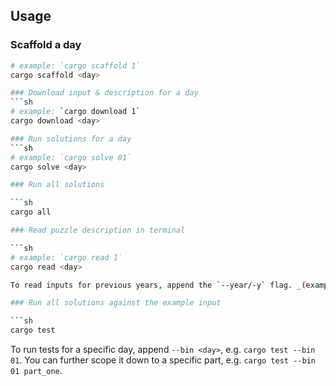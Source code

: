 ## Usage

### Scaffold a day
```sh
# example: `cargo scaffold 1`
cargo scaffold <day>

### Download input & description for a day
```sh
# example: `cargo download 1`
cargo download <day>

### Run solutions for a day
```sh
# example: `cargo solve 01`
cargo solve <day>

### Run all solutions

```sh
cargo all

### Read puzzle description in terminal

```sh
# example: `cargo read 1`
cargo read <day>

To read inputs for previous years, append the `--year/-y` flag. _(example: `cargo read 1 --year 2020`)_

### Run all solutions against the example input

```sh
cargo test
```

To run tests for a specific day, append `--bin <day>`, e.g. `cargo test --bin 01`. You can further scope it down to a specific part, e.g. `cargo test --bin 01 part_one`.
